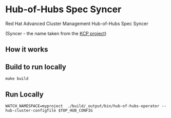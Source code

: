 [comment]: # ( Copyright Contributors to the Open Cluster Management project )

# Hub-of-Hubs Spec Syncer
Red Hat Advanced Cluster Management Hub-of-Hubs Spec Syncer

(Syncer - the name taken from the [KCP project](https://github.com/kcp-dev/kcp/blob/main/contrib/demo/README.md#syncer))

## How it works

## Build to run locally

```
make build
```

## Run Locally

```
WATCH_NAMESPACE=myproject  ./build/_output/bin/hub-of-hubs-operator --hub-cluster-configfile $TOP_HUB_CONFIG
```

